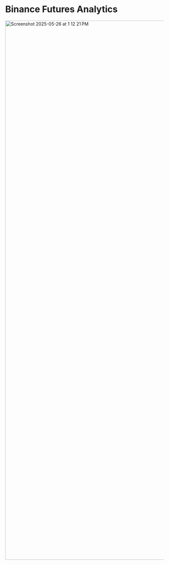 # Binance Futures Analytics
<img width="1710" alt="Screenshot 2025-05-26 at 1 12 21 PM" src="https://github.com/user-attachments/assets/4cabd9e3-3bc3-41cb-a150-bd1d34878b45" />
